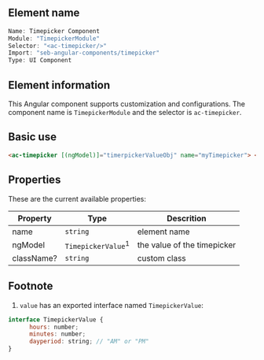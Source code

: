 ## Element name

```javascript
Name: Timepicker Component
Module: "TimepickerModule"
Selector: "<ac-timepicker/>"
Import: "seb-angular-components/timepicker"
Type: UI Component
```

## Element information

This Angular component supports customization and configurations. The component name is `TimepickerModule` and the selector is `ac-timepicker`.

## Basic use

```html
<ac-timepicker [(ngModel)]="timerpickerValueObj" name="myTimepicker"> </ac-timepicker>
```

## Properties

These are the current available properties:

| Property   | Type                          | Descrition                  |
| ---------- | ----------------------------- | --------------------------- |
| name       | `string`                      | element name                |
| ngModel    | `TimepickerValue`<sup>1</sup> | the value of the timepicker |
| className? | `string`                      | custom class                |

## Footnote

1. `value` has an exported interface named `TimepickerValue`:

```javascript
interface TimepickerValue {
      hours: number;
      minutes: number;
      dayperiod: string; // "AM" or "PM"
}
```
